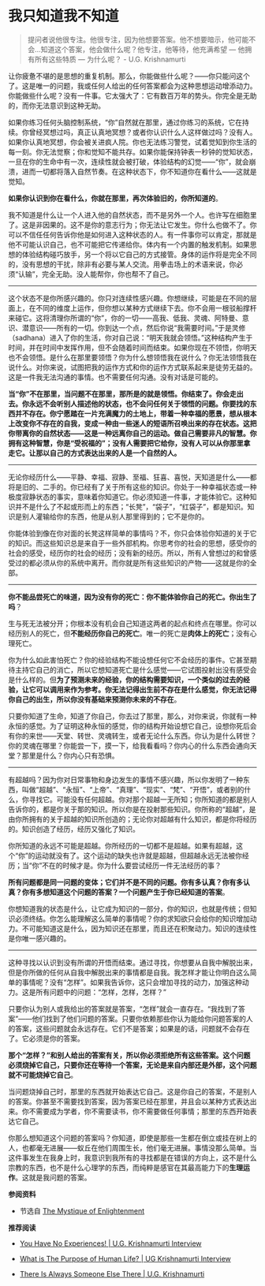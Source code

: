# 我只知道我不知道


<!-- 我们必须接受这个世界的现实，因为它是由社会文化强加给我们的。留在那里并将其视为具有功能价值的东西，但它无法帮助我们体验任何事物的现实。   - U.G. Krishnamurti -->

> 提问者说他很专注。他很专注，因为他想要答案。他不想要暗示，他可能不会…知道这个答案，他会做什么呢？他专注，他等待，他充满希望 — 他拥有所有这些特质 — 为什么呢？       - U.G. Krishnamurti

让你疲惫不堪的是思想的重复机制。那么，你能做些什么呢？——你只能问这个了。这是唯一的问题，我或任何人给出的任何答案都会为这种思想运动增添动力。你能做些什么呢？没有一件事。它太强大了：它有数百万年的势头。你完全是无助的，而你无法意识到这种无助。

如果你练习任何头脑控制系统，“你”自然就在那里，通过你练习的系统，它在持续。你曾经冥想过吗，真正认真地冥想？或者你认识什么人这样做过吗？没有人。如果你认真地冥想，你会被关进疯人院。你也无法练习警觉，试着觉知到你生活的每一刻。你无法觉察；你和觉知不能共存。如果你能保持钟表一秒钟的觉知状态，一旦在你的生命中有一次，连续性就会被打破，体验结构的幻觉——“你”，就会崩溃，进而一切都将落入自然节奏。在这种状态下，你不知道你在看什么——这就是觉知。

**如果你认识到你在看什么，你就在那里，再次体验旧的，你所知道的**。

我不知道是什么让一个人进入他的自然状态，而不是另外一个人。也许写在细胞里了。这是非因果的。这不是你的意志行为；你无法让它发生。你什么也做不了。你可以不信任任何告诉你他是如何进入这种状态的人。有一件事你可以肯定，那就是他不可能认识自己，也不可能把它传递给你。体内有一个内置的触发机制。如果思想的体验结构碰巧放手，另一个将以它自己的方式接管。身体的运作将是完全不同的，没有思想的干扰，除非有必要与某人交流。用拳击场上的术语来说，你必须“认输”，完全无助。没人能帮你，你也帮不了自己。

---

这个状态不是你所感兴趣的。你只对连续性感兴趣。你想继续，可能是在不同的层面上，在不同的维度上运作，但你想以某种方式继续下去。你不会用一根驳船撑杆来碰它。这将清理你所谓的“你”，你的一切——高我、低我、灵魂、阿特曼、意识、潜意识——所有的一切。你到达一个点，然后你说“我需要时间。”于是灵修 （sadhana）进入了你的生活，你对自己说：“明天我就会领悟。”这种结构产生于时间，并在时间中发挥作用，但不会随着时间而结束。如果你现在不领悟，你明天也不会领悟。是什么在那里要领悟？你为什么想领悟我在说什么？你无法领悟我在说什么。对你来说，试图把我的运作方式和你的运作方式联系起来是徒劳无益的。这是一件我无法沟通的事情。也不需要任何沟通。没有对话是可能的。

**当“你”不在那里，当问题不在那里，那所是的就是领悟。你结束了。你会走出去。你永远不会听别人描述他的状态，也不会问任何关于领悟的问题。你要找的东西并不存在。你宁愿踏在一片充满魔力的土地上，带着一种幸福的愿景，想从根本上改变你不存在的自我，变成一种由一些迷人的短语所召唤出来的存在状态。这把你带离你的自然状态——这是一种远离你自己的运动。做自己需要非凡的智慧。你拥有这种智慧，你是“受祝福的”；没有人需要把它给你，没有人可以从你那里拿走它。让那以自己的方式表达出来的人是一个自然的人。**

---

无论你经历什么——平静、幸福、寂静、至福、狂喜、喜悦，天知道是什么——都将是旧的、二手的。你已经有了关于所有这些的知识。你处于一种幸福状态或一种极度寂静状态的事实，意味着你知道它。你必须知道一件事，才能体验它。这种知识并不是什么了不起或形而上的东西；“长凳”，“袋子”，“红袋子”，都是知识。知识是别人灌输给你的东西，他是从别人那里得到的；它不是你的。

你能体验到像在你对面的长凳这样简单的事情吗？不，你只会体验你知道的关于它的知识。而这些知识总是来自于一些外部机构。你思考你的社会的思想，感受你的社会的感受，经历你的社会的经历；没有新的经历。所以，所有人曾想过的和曾感受过的都必须从你的系统中离开。而你就是所有这些知识的产物——这就是你的全部。

---

**你不能品尝死亡的味道，因为没有你的死亡：你不能体验你自己的死亡。你出生了吗**？

生与死无法被分开；你根本没有机会自己知道这两者的起点和终点在哪里。你可以经历别人的死亡，但**不能经历你自己的死亡**。唯一的死亡是**肉体上的死亡**；没有心理死亡。

你为什么如此害怕死亡？你的经验结构不能设想任何它不会经历的事件。它甚至期待主持它自己的消亡，所以它想知道死亡是什么感觉——它试图投射出没有感受会是什么样的。但**为了预测未来的经验，你的结构需要知识，一个类似的过去的经验，让它可以调用来作为参考。你无法记得出生前不存在是什么感觉，你无法记得你自己的出生，所以你没有基础来预测你未来的不存在**。

只要你知道了生命，知道了你自己，你去过了那里，那么，对你来说，你就有一种永恒的感觉。为了证明这种永恒的感觉，你的结构开始设想它自己，设想你死后会有你的来世——天堂、转世、灵魂转生，或者无论什么东西。你认为是什么转世？你的灵魂在哪里？你能尝一下，摸一下，给我看看吗？你内心的什么东西会通向天堂？那里是什么？你内心只有恐惧。

---

有超越吗？因为你对日常事物和身边发生的事情不感兴趣，所以你发明了一种东西，叫做“超越”、“永恒”、“上帝”、“真理”、“现实”、“梵”、“开悟”，或者别的什么，你寻找它。可能没有任何超越。你对那个超越一无所知；你所知道的都是别人告诉你的，都是你关于那的知识。所以你是在投射那些知识。你所称的“超越”，是由你所拥有的关于超越的知识所创造的；无论你对超越有什么知识，都是你将经历的。知识创造了经历，经历又强化了知识。

你所知道的永远不可能是超越。你所经历的一切都不是超越。如果有超越，这个“你”的运动就没有了。这个运动的缺失也许就是超越，但超越永远无法被你经历；当“你”不在的时候才是。你为什么要尝试经历一件无法经历的事？

**所有问题都是同一问题的变体；它们并不是不同的问题。你有多认真？你有多认真？你有多想知道这个问题的答案？一个问题产生于你已经知道的答案**。

你想知道我的状态是什么，让它成为知识的一部分，你的知识，也就是传统；但知识必须终结。你怎么能理解这么简单的事情呢？你的求知欲只会给你的知识增加动力。不可能知道这是什么，因为知识还在那里，而且还在积聚动力。知识的连续性是你唯一感兴趣的。

---

这种寻找以认识到没有所谓的开悟而结束。通过寻找，你想要从自我中解脱出来，但是你所做的任何从自我中解脱出来的事情都是自我。我怎样才能让你明白这么简单的事情呢？没有“怎样”。如果我告诉你，这只会增加寻找的动力，加强这种动力。这是所有问题中的问题：“怎样，怎样，怎样？”

只要你认为别人或我给出的答案就是答案，“怎样”就会一直存在。“我找到了答案”——他们找到了他们问题的答案。只要你依赖那些你认为能给你问题答案的人的答案，这些问题就会永远存在。它们不是答案；如果是的话，问题就不会存在了。它必须是你的答案。

**那个“怎样？”和别人给出的答案有关，所以你必须拒绝所有这些答案。这个问题必须烧掉它自己，只要你还在等待一个答案，无论是来自内部还是外部，这个问题就不可能烧掉它自己**。

当问题烧掉自己时，那里的东西就开始表达它自己。这是你自己的答案，不是别人的答案。你甚至不需要找到答案，因为答案已经在那里，并且会以某种方式表达出来。你不需要成为学者，你不需要读书，你不需要做任何事情；那里的东西开始表达它自己。

你那么想知道这个问题的答案吗？你知道，即使是那些一生都在倒立或挂在树上的人，也都毫无进展——蚁丘在他们周围生长，他们毫无进展。事情没那么简单。当这件事发生在我身上时，我意识到我所有的寻找都是在错误的方向上，这不是什么宗教的东西，也不是什么心理学的东西，而纯粹是感官在其最高能力下的**生理运作**。这就是我问题的答案。

**参阅资料**

- 节选自 [The Mystique of Enlightenment](https://www.holybooks.com/wp-content/uploads/U.G.-Krishnamurti-The-Mystique-of-Enlightenment.pdf)

**推荐阅读**

- [You Have No Experiences! | U.G. Krishnamurti Interview](https://www.youtube.com/watch?v=jrBBkWRL9ec)

- [What is The Purpose of Human Life? | UG Krishnamurti Interview](https://www.youtube.com/watch?v=-UrLWN0HAgE)

- [There Is Always Someone Else There | U.G. Krishnamurti](https://www.youtube.com/watch?v=PfLEkOdB45M)
